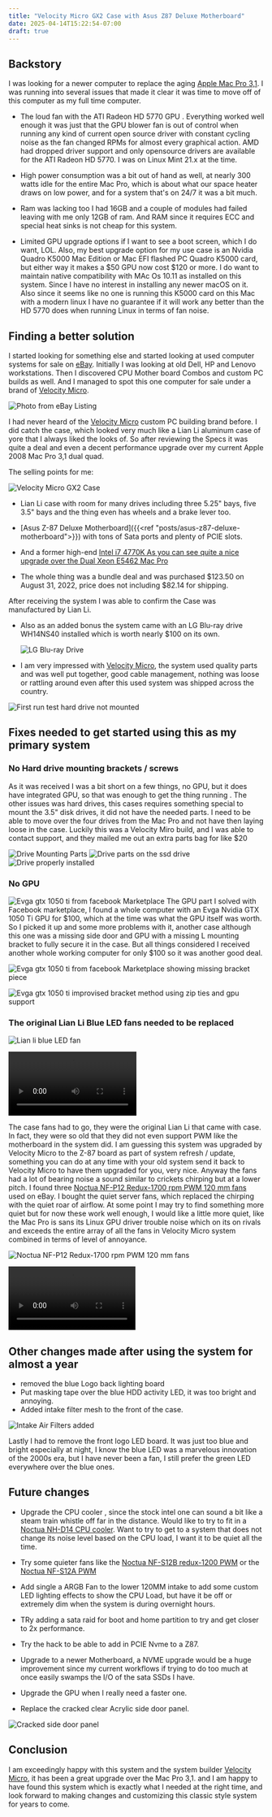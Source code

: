 ```yaml
---
title: "Velocity Micro GX2 Case with Asus Z87 Deluxe Motherboard"
date: 2025-04-14T15:22:54-07:00
draft: true
---
```


## Backstory

I was looking for a newer computer to replace the aging [Apple Mac Pro 3,1](https://lowendmac.com/2008/mac-pro-early-2008/). I was running into several issues that made it clear it was time to move off of this computer as my full time computer.

- The loud fan  with the ATI Radeon HD 5770 GPU . Everything worked well enough it was just that  the GPU blower fan is out of control when running any kind of current open source driver with constant cycling noise as the fan changed RPMs for almost every graphical action.  AMD had dropped driver support and only opensource drivers are available for the ATI Radeon HD 5770. I was on Linux Mint 21.x at the time. 

- High power consumption was a bit out of hand as well, at nearly 300 watts idle for the entire Mac Pro, which is about what our space heater draws on low power, and for a system that's on 24/7 it was a bit much.

- Ram was lacking too I had 16GB and a couple of modules had failed leaving with me only 12GB of ram. And RAM since it requires ECC and special heat sinks is not cheap for this system.

- Limited GPU upgrade options if I want to see a boot screen, which I do want, LOL. Also, my best upgrade option for my use case is an Nvidia Quadro K5000 Mac Edition or  Mac EFI flashed PC Quadro K5000 card, but either way it makes a $50 GPU now cost $120 or more. I do want to maintain native compatibility with MAc Os 10.11 as installed on this system. Since I have no interest in installing any newer macOS  on it. Also since it seems like no one is running this K5000 card on this Mac with a modern linux I have no guarantee if it will work any better than the HD 5770 does when running Linux in terms of fan noise. 

## Finding a better solution

I started looking for something else and started looking at used computer systems for sale on [eBay](https://www.ebay.com). Initially I was looking at old Dell, HP and Lenovo workstations. Then I discovered CPU Mother board Combos and custom PC builds as well.  And I managed to spot this one computer for sale under a brand of  [Velocity Micro](https://velocitymicro.com/). 
    
   ![Photo from eBay Listing](velocityMicro-eBayPhoto.jpg)

I had never heard of the [Velocity Micro](https://velocitymicro.com/) custom PC building brand before. I did catch the case, which looked very much like a Lian Li aluminum case of yore that I always liked the looks of. So after reviewing the Specs it was quite a deal and even a decent performance upgrade over my current Apple 2008 Mac Pro 3,1 dual quad.  

The selling points for me:

   ![Velocity Micro GX2 Case](OrginalLookOfSystem.jpg)

-  Lian Li case with room for many drives including three 5.25" bays, five 3.5" bays and the thing even has wheels and a brake lever too.

- [Asus Z-87 Deluxe Motherboard]({{<ref "posts/asus-z87-deluxe-motherboard">}}) with tons of Sata ports and plenty of PCIE slots.

- And a former high-end [Intel i7 4770K As you can see quite a nice upgrade over the Dual Xeon E5462 Mac Pro](https://www.cpubenchmark.net/compare/1919vs1237.2/Intel-i7-4770K-vs-Intel-Xeon-E5462)

- The whole thing was a bundle deal and was purchased $123.50 on August 31, 2022, price does not including $82.14 for shipping.

After receiving the system I was able to confirm the Case was manufactured by Lian Li.

- Also as an added bonus the system came with an LG Blu-ray  drive WH14NS40 installed which is worth nearly $100 on its own. 

    ![LG Blu-ray Drive](LGBlueRay.JPG)

- I am very impressed with [Velocity Micro](https://velocitymicro.com/), the system used quality parts and was well put together, good cable management, nothing was loose or rattling around even after this used system was shipped across the country.
  
![First run test hard drive not mounted](FirstRunTest.jpg)

## Fixes needed to get started using this as my primary system

### No Hard drive mounting brackets / screws

As it was received I was a bit short on a few things, no GPU, but it does have integrated GPU, so that was enough to get the thing running . The other  issues was hard drives, this cases requires something special to mount the 3.5" disk drives, it did not have the needed parts. I need to be able to move over the four drives from the Mac Pro and not have then laying loose in the case. Luckily this was a Velocity Miro build, and I was able to contact support, and they mailed me out an extra parts bag for like $20

   ![Drive Mounting Parts](VelocityMicroHardDriveMountingScrews.jpg)
   ![Drive parts on the ssd drive](DriveMountingPartsInstalled.jpg)
   ![Drive properly installed](driveProperlyInstalled.jpg)

### No GPU
![Evga gtx 1050 ti from facebook Marketplace](gtx1050ti.jpg)
The GPU part I solved with Facebook marketplace, I found a whole computer with an Evga Nvidia GTX 1050 Ti GPU for $100, which at the time was what the GPU itself was worth. So I picked it up and some more problems with it, another case although this one was a missing side door and GPU with a missing L mounting bracket to fully secure it in the case. But all things considered I received another whole working computer for only $100 so it was another good deal.

![Evga gtx 1050 ti from facebook Marketplace showing missing bracket piece](gtx1050ti_missingBracket.jpg)

![Evga gtx 1050 ti improvised bracket method using zip ties and gpu support](GPUInstalledBestAsICouldRig.jpg)

### The original Lian Li Blue LED fans needed to be replaced 

![Lian li blue LED fan](BlueLEDFanGlory.jpg)

<div>
<video controls width="50%">
  <source src="LianLiOriginalFanNoise.webm" type="video/webm" />

  Playback is not working download 
  <a href="LianLiOriginalFanNoise.webm">Lian Li fan noise video in WEBM format</a>
  video.
</video>
</div>

The case fans had to go, they were the original Lian Li that came with case.  In fact, they were so old that they did not even support PWM like the motherboard in the system did. I am guessing this system was upgraded by Velocity Micro to the Z-87 board as part of system refresh / update, something you can do at any time with your old system send it back to Velocity Micro to have them upgraded for you, very nice. Anyway the fans had a lot of bearing noise a sound similar to crickets chirping but at a lower pitch. I found three [Noctua NF-P12 Redux-1700 rpm PWM 120 mm  fans](https://noctua.at/en/nf-p12-redux-1700-pwm) used on eBay. I bought the quiet server fans, which replaced the chirping with the quiet roar of airflow. At some point I may try to find something more quiet but for now these work well enough, I would like a little more quiet, like the Mac Pro is sans its Linux GPU driver trouble noise which on its on rivals and exceeds the entire array of all the fans in Velocity Micro system combined in terms of level of annoyance.

![Noctua NF-P12 Redux-1700 rpm PWM 120 mm  fans](NoctuaFanUpgrade.jpg)

<div>
<video controls width="250">
  <source src="Noctua.webm" type="video/webm" />

Playback is not working download the
  <a href="Noctua.webm">Noctua fan sound video in WEBM format</a>
  video.
</video>
</div>

## Other changes made after using the system for almost a year

- removed the blue Logo back lighting board
- Put masking tape over the blue HDD activity LED, it was too bright and annoying.
- Added intake filter mesh to the front of the case.

![Intake Air Filters added](IntakeMeshFiltersInstalled.jpg)

Lastly I had to remove the front logo LED board. It was just too blue  and bright especially at night, I know the blue LED was a marvelous innovation of the 2000s era, but I have never been a fan, I still prefer the green LED everywhere over the blue ones.

## Future changes

- Upgrade the CPU cooler , since the stock intel one can sound a bit like a steam train whistle off far in the distance. Would like to try to fit in a [Noctua NH-D14 CPU cooler](https://noctua.at/en/nh-d14). Want to try to get to a system that does not change its noise level based on the CPU load, I want it to be quiet all the time.

- Try some quieter fans like the [Noctua NF-S12B redux-1200 PWM](https://noctua.at/en/nf-s12b-redux-1200-pwm) or the [Noctua NF-S12A PWM](https://noctua.at/en/products/fan/nf-s12a-pwm)

- Add single  a ARGB Fan to the lower 120MM intake to add some custom LED lighting effects to show the CPU Load, but have it be off or extremely dim when the system is during overnight hours. 

- TRy adding a sata raid for boot and home partition to try and get closer to 2x performance.

- Try the hack to be able to add in PCIE Nvme to a Z87.

- Upgrade to a newer Motherboard, a NVME upgrade would be a huge improvement since my current workflows if trying to do too much at once easily swamps the I/O of the sata SSDs I have.

- Upgrade the GPU when I really need a faster one.

- Replace the cracked clear Acrylic side door panel.

![Cracked side door panel](CrackedAcrylic.jpg)

## Conclusion

I am exceedingly happy with this system and the system builder [Velocity Micro](https://www.velocitymicro.com), it has been a great upgrade over the Mac Pro 3,1. and I am happy to have found this system which is exactly what I needed at the right time, and look forward to making changes and customizing this classic style system for years to come.